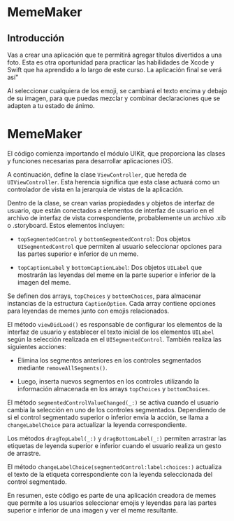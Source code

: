 # MemeMaker
## Introducción
Vas a crear una aplicación que te permitirá agregar títulos divertidos a una foto. Esta es otra oportunidad para practicar las habilidades de Xcode y Swift que ha aprendido a lo largo de este curso. La aplicación final se verá así”

Al seleccionar cualquiera de los emoji, se cambiará el texto encima y debajo de su imagen, para que puedas mezclar y combinar declaraciones que se adapten a tu estado de ánimo.

# MemeMaker 
El código comienza importando el módulo UIKit, que proporciona las clases y funciones necesarias para desarrollar aplicaciones iOS.

A continuación, define la clase `ViewController`, que hereda de `UIViewController`. Esta herencia significa que esta clase actuará como un controlador de vista en la jerarquía de vistas de la aplicación.

Dentro de la clase, se crean varias propiedades y objetos de interfaz de usuario, que están conectados a elementos de interfaz de usuario en el archivo de interfaz de vista correspondiente, probablemente un archivo .xib o .storyboard. Estos elementos incluyen:

- `topSegmentedControl` y `bottomSegmentedControl`: Dos objetos `UISegmentedControl` que permiten al usuario seleccionar opciones para las partes superior e inferior de un meme.

- `topCaptionLabel` y `bottomCaptionLabel`: Dos objetos `UILabel` que mostrarán las leyendas del meme en la parte superior e inferior de la imagen del meme.

Se definen dos arrays, `topChoices` y `bottomChoices`, para almacenar instancias de la estructura `CaptionOption`. Cada array contiene opciones para leyendas de memes junto con emojis relacionados.

El método `viewDidLoad()` es responsable de configurar los elementos de la interfaz de usuario y establecer el texto inicial de los elementos `UILabel` según la selección realizada en el `UISegmentedControl`. También realiza las siguientes acciones:

- Elimina los segmentos anteriores en los controles segmentados mediante `removeAllSegments()`.

- Luego, inserta nuevos segmentos en los controles utilizando la información almacenada en los arrays `topChoices` y `bottomChoices`.

El método `segmentedControlValueChanged(_:)` se activa cuando el usuario cambia la selección en uno de los controles segmentados. Dependiendo de si el control segmentado superior o inferior envía la acción, se llama a `changeLabelChoice` para actualizar la leyenda correspondiente.

Los métodos `dragTopLabel(_:)` y `dragBottomLabel(_:)` permiten arrastrar las etiquetas de leyenda superior e inferior cuando el usuario realiza un gesto de arrastre.

El método `changeLabelChoice(segmentedControl:label:choices:)` actualiza el texto de la etiqueta correspondiente con la leyenda seleccionada del control segmentado.

En resumen, este código es parte de una aplicación creadora de memes que permite a los usuarios seleccionar emojis y leyendas para las partes superior e inferior de una imagen y ver el meme resultante.

